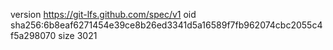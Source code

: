 version https://git-lfs.github.com/spec/v1
oid sha256:6b8eaf6271454e39ce8b26ed3341d5a16589f7fb962074cbc2055c4f5a298070
size 3021
